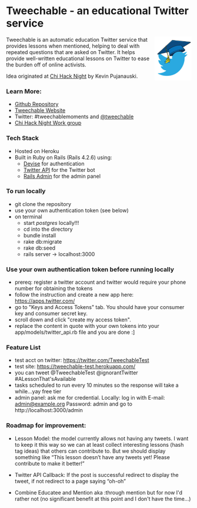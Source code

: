 # Tweechable - an educational Twitter service

<img src="app/assets/images/logo.jpg?raw=true" align="right" width="100" alt="Tweechable Logo">

Tweechable is an automatic education Twitter service that provides lessons when mentioned, helping to deal with repeated questions that are asked on Twitter. It helps provide well-written educational lessons on Twitter to ease the burden off of online activists. 

Idea originated at [Chi Hack Night](https://chihacknight.org/) by Kevin Pujanauski.

### Learn More:

- [Github Repository](https://github.com/Tweechable/tweechable)
- [Tweechable Website](https://tweechable.herokuapp.com/)
- Twitter: #tweechablemoments and [@tweechable](https://twitter.com/tweechable)
- [Chi Hack Night Work group](https://chihacknight.org/breakouts.html)

### Tech Stack

 - Hosted on Heroku
 - Built in Ruby on Rails (Rails 4.2.6) using:
	- [Devise](https://github.com/plataformatec/devise) for authentication
 	- [Twitter API](https://github.com/sferik/twitter) for the Twitter bot
 	- [Rails Admin](https://github.com/sferik/rails_admin) for the admin panel

### To run locally 
- git clone the repository
- use your own authentication token (see below)
- on terminal
	- start *postgres* locally!!! 
	- cd into the directory
	- bundle install
	- rake db:migrate
	- rake db:seed
	- rails server -> localhost:3000


### Use your own authentication token before running locally 
- prereq: register a twitter account and twitter would require your phone number for obtaining the tokens 
- follow the instruction and create a new app here: https://apps.twitter.com/ 
- go to "Keys and Access Tokens" tab. You should have your consumer key and consumer secret key.
- scroll down and click "create my access token". 
- replace the content in quote with your own tokens into your app/models/twitter_api.rb file and you are done :]

### Feature List
- test acct on twitter: https://twitter.com/TweechableTest
- test site: https://tweechable-test.herokuapp.com/
- you can tweet @TweechableTest @ignorantTwitter #ALessonThat'sAvailable  
- tasks scheduled to run every 10 minutes so the response will take a while...yay free tier
- admin panel: ask me for credential. Locally: log in with E-mail: admin@example.org Password: admin and go to http://localhost:3000/admin 

### Roadmap for improvement:

- Lesson Model: the model currently allows not having any tweets. I want to keep it this way so we can at least collect interesting lessons (hash tag ideas) that others can contribute to. But we should display something like “This lesson doesn’t have any tweets yet! Please contribute to make it better!”

- Twitter API Callback: If the post is successful redirect to display the tweet, if not redirect to a page saying “oh-oh”

- Combine Educatee and Mention aka :through mention but for now I'd rather not (no significant benefit at this point and I don't have the time...)

